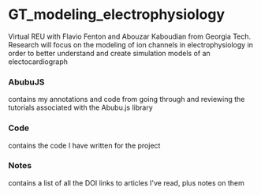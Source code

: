 # GT_modeling_electrophysiology
Virtual REU with Flavio Fenton and Abouzar Kaboudian from Georgia Tech. Research will focus on the modeling of ion channels in electrophysiology in order to better understand and create simulation models of an electocardiograph

### AbubuJS
contains my annotations and code from going through and reviewing the tutorials associated with the Abubu.js library

### Code
contains the code I have written for the project

### Notes
contains a list of all the DOI links to articles I've read, plus notes on them
